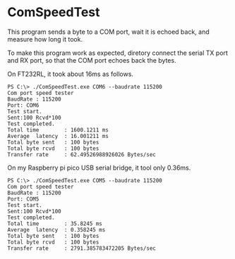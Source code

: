 # ComSpeedTest

This program sends a byte to a COM port, wait it is echoed back, and measure how long it took.

To make this program work as expected, diretory connect the serial TX port and RX port, so that the COM port echoes back the bytes.

On FT232RL, it took about 16ms as follows.
```
PS C:\> ./ComSpeedTest.exe COM6 --baudrate 115200
Com port speed tester
BaudRate : 115200
Port: COM6
Test start.
Sent:100 Rcvd*100
Test completed.
Total time        : 1600.1211 ms
Average  latency  : 16.001211 ms
Total byte sent   : 100 bytes
Total byte rcvd   : 100 bytes
Transfer rate     : 62.49526988926026 Bytes/sec
```

On my Raspberry pi pico USB serial bridge, it tool only 0.36ms.
```
PS C:\> ./ComSpeedTest.exe COM5 --baudrate 115200
Com port speed tester
BaudRate : 115200
Port: COM5
Test start.
Sent:100 Rcvd*100
Test completed.
Total time        : 35.8245 ms
Average  latency  : 0.358245 ms
Total byte sent   : 100 bytes
Total byte rcvd   : 100 bytes
Transfer rate     : 2791.385783472205 Bytes/sec
```

